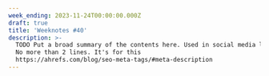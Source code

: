 ```yaml
---
week_ending: 2023-11-24T00:00:00.000Z
draft: true
title: 'Weeknotes #40'
description: >-
  TODO Put a broad summary of the contents here. Used in social media links etc.
  No more than 2 lines. It's for this
  https://ahrefs.com/blog/seo-meta-tags/#meta-description
---
```


